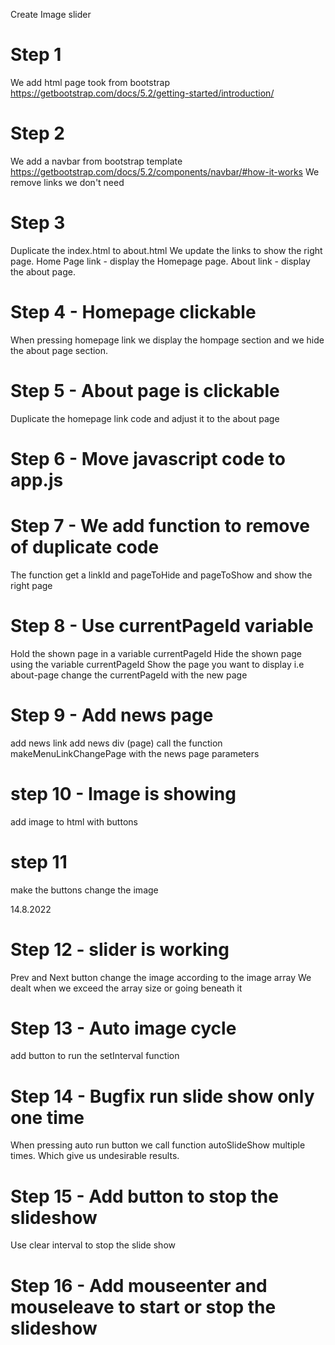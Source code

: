 Create Image slider
# Step 1
We add html page took from bootstrap https://getbootstrap.com/docs/5.2/getting-started/introduction/

# Step 2
We add a navbar from bootstrap template https://getbootstrap.com/docs/5.2/components/navbar/#how-it-works We remove links we don't need

# Step 3
Duplicate the index.html to about.html We update the links to show the right page. Home Page link - display the Homepage page. About link - display the about page.

# Step 4 - Homepage clickable
When pressing homepage link we display the hompage section and we hide the about page section.

# Step 5 - About page is clickable
Duplicate the homepage link code and adjust it to the about page

# Step 6 - Move javascript code to app.js
# Step 7 - We add function to remove of duplicate code
The function get a linkId and pageToHide and pageToShow and show the right page

# Step 8 - Use currentPageId variable
Hold the shown page in a variable currentPageId
Hide the shown page using the variable currentPageId
Show the page you want to display i.e about-page
change the currentPageId with the new page
# Step 9 - Add news page
add news link
add news div (page)
call the function makeMenuLinkChangePage with the news page parameters

# step 10 - Image is showing
add image to html with buttons
# step 11
make the buttons change the image

14.8.2022
# Step 12 - slider is working
Prev and Next button change the image according to the image array
We dealt when we exceed the array size or going beneath it

# Step 13 - Auto image cycle 
add button to run the setInterval function

# Step 14 - Bugfix run slide show only one time 
When pressing auto run button we call function autoSlideShow multiple times.
Which give us undesirable results.

# Step 15 - Add button to stop the slideshow
Use clear interval to stop the slide show

# Step 16 - Add mouseenter and mouseleave to start or stop the slideshow